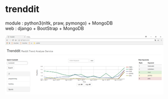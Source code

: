 # trenddit
module : python3(nltk, praw, pymongo) + MongoDB <br />
web : django + BootStrap + MongoDB


![스크린샷](https://github.com/owlur/trenddit/blob/master/screenshot/trenddit.PNG)
